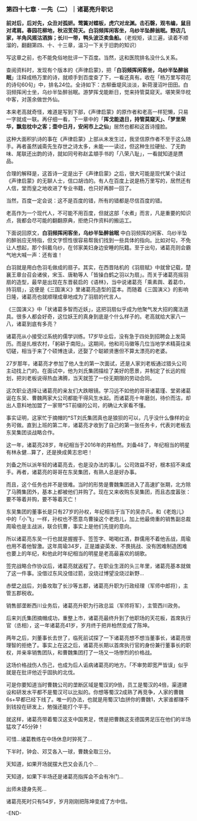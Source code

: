### 第四十七章 · 一先（二）｜诸葛亮升职记

**前对后，后对先，众丑对孤妍。莺簧对蝶板，虎穴对龙渊。击石磬，观韦编，鼠目对鸢肩。春园花柳地，秋沼芰荷天。白羽频挥闲客坐，乌纱半坠醉翁眠。野店几家，羊角风摇沽酒旆；长川一带，鸭头波泛卖鱼船。**（老规矩，读三遍，读着不顺溜的，翻翻第四、十、十三章，温习一下关于旧韵的知识）

写这章之前，也不能免俗地批评一下百度。当然，这和医院排名没什么关系。


查阅资料时，发现有个版本的《声律启蒙》，把「**白羽频挥闲客坐，乌纱半坠醉翁眠**」注释成杨万里的诗，就顺手到百度查了下，一看还真有。收在「杨万里写荷花的诗句60句」中，排名24位。全诗如下：古柳垂堤风淡淡，新荷漫沼叶田田。白羽频挥闲士坐，乌纱半坠醉翁眠。游梦挥戈能断日，觉来持管莫窥天。堪笑荣华枕中客，对莲余做世外仙。


本来老高就奇怪，难道是写到下部，《声律启蒙》的原作者和老高一样犯懒，只易一字就成一联。再仔细一看，下一章中的「**挥戈能退日，持管莫窥天」、「梦里荣华，飘忽枕中之客；壶中日月，安闲市上之仙**」居然也都和这首诗撞脸。


这种大面积扒诗的事在《声律启蒙》上部从未发生过，我坚信原作者不至于这么随手。再者虽然诚斋先生存世之诗太多，未能一一读过，但这种生拉硬扯、了无韵味、尾联还出韵的诗，就如同号称赵孟頫手书的「八荣八耻」，一看就知道是赝品。


合理的解释是，这首诗一定是出于《声律启蒙》之后，很大可能是现代某个读过《声律启蒙》的无聊人士，信口胡诌的。有人在百度上说是杨万里写的，居然还有人信，堂而皇之地收进了专业书籍，也只好再醉一回了。


当然，百度一定会说：这不是百度的错，所有的错都是尽信百度的错。


老高作为一个现代人，不可能不用百度，但就这部「水煮」而言，凡是重要的知识点，我都会尽可能的翻翻原典，拒绝只作资料的搬运工。


下面说回原文，**白羽频挥闲客坐，乌纱半坠醉翁眠** 中白羽频挥的闲客、乌纱半坠的醉翁应无特指，但文字惯性很容易帮我们找到一些具体的指向。比如对句，不免让人想起，那个斜戴乌纱，在邻家美妇身边安睡的阮籍。至于出句，诸葛亮则会霸气地大喊一声：还有谁！


白羽就是用白色羽毛做成的扇子。其实，在西晋陆机的《羽扇赋》中就曾记载，楚襄王章台召会诸侯，宋玉、唐勒等人「皆操白鹤之羽以为扇」。而关于诸葛亮摇羽扇的造型，最早是出现在东晋裴启的《语林》，当中说诸葛亮「乘素舆、着葛巾，持羽扇」，这便是《三国演义》里诸葛亮造型的蓝本。而随着《三国演义》的影响日隆，诸葛亮也就顺理成章地成为了羽扇的代言人。


《三国演义》中「状诸葛多智而近妖」，这把羽扇似乎成为他聚气发大招的魔法道具。很多人都会好奇，这位妖王的真身到底是个什么样子的。老高就给大家八一八，诸葛到底有多亮？


诸葛亮从小接受过系统的儒学训练。17岁毕业后，没有急于四处到招聘会上发简历。而是扎根农村，「躬耕于南阳」。这期间，他和司马徽等几位当地学术精英往来切磋，相当于来了个硕博连读，还娶了个聪颖贤惠但不算太漂亮的老婆。


27岁那年，诸葛亮才参加了他人生的第一次面试，还是人家刘老板通过猎头公司主动找上门的。在面试中，他为刘氏集团描绘了美好的愿景，并制定了长远的规划，把刘老板说得热血沸腾，当天就签了一份无期限的劳动合同。


这次职业选择让诸葛亮的亲友们大跌眼镜。学习远不如他的哥哥诸葛瑾、堂弟诸葛诞在东吴、曹魏两家大公司都能干得风生水起。而诸葛亮十年磨剑，待价而沽，却出人意料地加盟了一家带*ST前缀的公司，的确让大家看不懂。


事实证明，这家忙于摘帽的*ST刘氏集团真也是狼狈的可以，几乎没什么像样的业务可做。直到上班的第二年，诸葛亮才收到了自己的第一张任务卡，代表刘老板去东吴集团谈战略合作。


这一年，诸葛亮28岁，年纪相当于2016年的井柏然。刘备48了，年纪相当的明星有林永健…算了，还是换成黄志忠吧！


刘备之所以派年轻的诸葛亮去，也是没办法的事儿。公司效益不好，根本招不来成手。再者，诸葛亮的哥哥在东吴集团，有熟人总是好办事。


而且，这个任务也并不是很难。当时的形势是曹魏集团进入了高速扩张期，北方除了马腾集团外，基本上都被他们并购了。现在又来收购东吴集团，而且态度嚣张：要不等着并购，要不等着灭亡！


东吴集团的董事长是只有27岁的孙权，年纪相当于当下的吴亦凡，和《老炮儿》中的「小飞」一样，孙权也不愿意鸟曹操这个老炮儿，加上他最倚重的销售副总裁周瑜也是主战派，联合抗曹，事实上是他们先提的意向。


所以诸葛亮东吴一行也就是握握手、签签字、喝喝红酒，群儒用不着他舌战，周瑜也用不着他智激。这年周瑜34岁，正是雄姿英发、不畏挑战、没有困难制造困难也要上的年纪，和他此时年纪相当的明星是老高最喜欢的胡歌。


签完战略合作协议后，诸葛亮就返程了。在职业生涯的头三年里，诸葛亮基本就做了这一件事。没借过东风没借过箭，没烧过博望没烧过新野…


赤壁之战后，刘备攻取了长沙等五郡，诸葛亮升职为行政经理（军师中郎将），主管五郡税收。


销售部垄断西川业务后，诸葛亮升职为行政总监（军师将军），主管西川政务。


后来刘氏集团摘帽成功，重整上市，诸葛亮最终升到了他职场的天花板，首席执行官（丞相），这一年诸葛亮41岁，岁月终于把井柏然变成了陈坤。


两年之后，刘董事长去世了，临死前试探了一下诸葛亮想不想当董事长，诸葛亮很理智的拒绝了。事实上在这之后，诸葛亮长期以首席执行官的身份兼行董事长的职权，并亲率销售团队，和曹魏集团打了一场又一场惨烈的价格战。


这场价格战伤人伤己，也成为后人诟病诸葛亮的地方。「不审势即宽严皆误」似乎就是在批评他近乎固执的北伐。


可是你要知道当时曹魏公司的垄断区域是蜀汉的9倍，员工是蜀汉的4倍，渠道建设和研发水平都不是蜀汉可以比拟的。你想等蜀汉2成熟了再竞争，人家的曹魏6s+早都已经下线了。唯一的办法，也就是用蜀汉1血拼你的曹魏1，大家谁都赚不到钱投在研发上，勉强还能打个平手。


就这样，诸葛亮带着蜀汉这支中国男足，愣是把曹魏这支德国男足压在他们的半场猛攻了45分钟！


可惜...诸葛教练在中场休息时猝死了…


下半时，钟会、邓艾各入一球，曹魏全取三分。


天知道，如果开场就摆大巴又会丢几个…


天知道，如果下半场还是诸葛亮指挥会不会有冷门…


出师未捷身先死…


诸葛亮死时只有54岁，岁月刚刚把陈坤变成了方中信。

-END-

